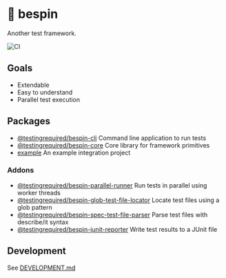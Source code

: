 # 🌌 bespin

Another test framework.

![CI](https://github.com/testingrequired/bespin/workflows/CI/badge.svg)

## Goals

- Extendable
- Easy to understand
- Parallel test execution

## Packages

- [@testingrequired/bespin-cli](./packages/cli) Command line application to run tests
- [@testingrequired/bespin-core](./packages/core) Core library for framework primitives
- [example](./packages/example) An example integration project

### Addons

- [@testingrequired/bespin-parallel-runner](./packages/parallel-runner) Run tests in parallel using worker threads
- [@testingrequired/bespin-glob-test-file-locator](./packages/glob-test-file-locator) Locate test files using a glob pattern
- [@testingrequired/bespin-spec-test-file-parser](./packages/spec-test-file-parser) Parse test files with describe/it syntax
- [@testingrequired/bespin-junit-reporter](./packages/junit-reporter) Write test results to a JUnit file

## Development

See [DEVELOPMENT.md](./DEVELOPMENT.md)
